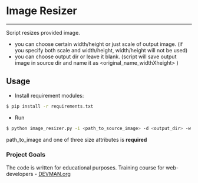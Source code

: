 # Image Resizer
***
Script resizes provided image.
- you can choose certain width/height or just scale of output image.
(if you specify both scale and width/height, width/height will not be used)
- you can choose output dir or leave it blank.
(script will save output image in source dir and name it as <original_name_widthXheight> )

## Usage
* Install requirement modules:
```bash
$ pip install -r requirements.txt
```
* Run
```bash
$ python image_resizer.py -i <path_to_source_image> -d <output_dir> -w <width> -ht <height> -s <scale>
```

 path_to_image and one of three size attributes is **required**

### Project Goals

The code is written for educational purposes. Training course for web-developers - [DEVMAN.org](https://devman.org)
